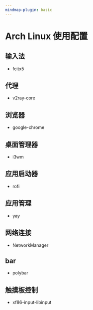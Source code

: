```yaml
---
mindmap-plugin: basic
---
```


# Arch Linux 使用配置

## 输入法
- fcitx5

## 代理
- v2ray-core

## 浏览器
- google-chrome

## 桌面管理器
- i3wm

## 应用启动器
- rofi

## 应用管理
- yay

## 网络连接
- NetworkManager

## bar
- polybar

## 触摸板控制
- xf86-input-libinput